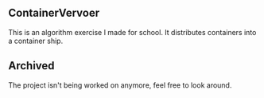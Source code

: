 ## ContainerVervoer
This is an algorithm exercise I made for school. It distributes containers into a container ship. 

## Archived
The project isn't being worked on anymore, feel free to look around.
